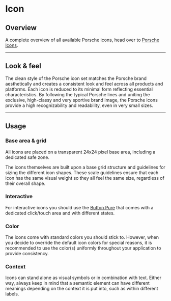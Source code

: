 # Icon

## Overview
A complete overview of all available Porsche icons, head over to [Porsche Icons](https://icons.porsche.com).

---

## Look & feel

The clean style of the Porsche icon set matches the Porsche brand aesthetically and creates a consistent look and feel across all products and platforms. Each icon is reduced to its minimal form reflecting essential characteristics. By following the typical Porsche lines and uniting the exclusive, high-classy and very sportive brand image, the Porsche icons provide  a high recognizability and readability, even in very small sizes. 

---

## Usage

### Base area & grid

All icons are placed on a transparent 24x24 pixel base area, including a dedicated safe zone. 

The icons themselves are built upon a base grid structure and guidelines for sizing the different icon shapes. These scale guidelines ensure that each icon has the same visual weight so they all feel the same size, regardless of their overall shape. 

### Interactive

For interactive icons you should use the [Button Pure](/components/button-pure) that comes with a dedicated click/touch area and with different states.

### Color

The icons come with standard colors you should stick to. However, when you decide to override the default icon colors for special reasons, it is recommended to use the color(s) uniformly throughout your application to provide consistency.

### Context

Icons can stand alone as visual symbols or in combination with text. Either way, always keep in mind that a semantic element can have different meanings depending on the context it is put into, such as within different labels.
